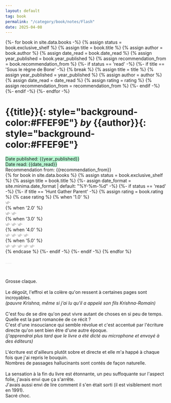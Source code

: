 ```yaml
---
layout: default
tag: book
permalink: "/category/book/notes/Flash"
date: 2025-04-08
---
```


<!-- **yellow**{: style="background-color:#FFEF9E"} <br>
**pink**{: style="background-color:#FEC1D0"} <br>
**blu**{: style="background-color:#ADECF4"} <br>
**green**{: style="background-color:#B7F7D1"} <br>
**grey**{: style="background-color:#c9c9c9"} <br>  -->


<div>
{%- for book in site.data.books -%}
    {% assign status = book.exclusive_shelf %}
    {% assign title = book.title %}
    {% assign author = book.author %}
    {% assign date_read = book.date_read %}
    {% assign year_published = book.year_published %}
    {% assign recommendation_from = book.recommendation_from %}
    {%- if status == 'read' -%}
        {%- if title == 'Sous le règne de Bone' -%}
            {% break %}
            {% assign title = title %}
            {% assign year_published = year_published %}
            {% assign author = author %}
            {% assign date_read = date_read %}
            {% assign rating = rating %}
            {% assign recommendation_from = recommendation_from %}
        {%- endif -%}
    {%- endif -%}
{%- endfor -%}
</div>


# **{{title}}**{: style="background-color:#FFEF9E"} _by_ **{{author}}**{: style="background-color:#FFEF9E"}<br> 

<div>
<span class='post-meta' font-style='italic' style="background-color:#B7F7D1; font-style=italic">Date published: {{year_published}}</span><br>
<span class='post-meta' style="background-color:#B7F7D1; font-style=italic">Date read: {{date_read}}</span><br>
<span class='post-meta'>Recommendation from: {{recommendation_from}}</span><br>
{% for book in site.data.books %}
    {% assign status = book.exclusive_shelf %}
    {% assign title = book.title %}
    {%- assign date_format = site.minima.date_format | default: "%Y-%m-%d" -%}
    {%- if status == 'read' -%}
        {%- if title == 'Hunt Gather Parent' -%}
                {% assign rating = book.rating %} 
                {% case rating %}   
                    {% when '1.0' %} 
                    <div>
                        <picture>
                            <source style='height: 3%; width: 3%; object-fit: contain' srcset="/assets/swallow.png" media="(max-width: 20px)">
                            <img style='height: 3%; width: 3%; object-fit: contain' src="/assets/swallow.png" />
                        </picture></div>
                    {% when '2.0' %} 
                        <div><picture>
                            <source style='height: 3%; width: 3%; object-fit: contain' srcset="/assets/swallow.png" media="(max-width: 20px)">
                            <source style='height: 3%; width: 3%; object-fit: contain' srcset="/assets/swallow.png" media="(max-width: 20px)">
                            <img style='height: 3%; width: 3%; object-fit: contain' src="/assets/swallow.png" />
                            <img style='height: 3%; width: 3%; object-fit: contain' src="/assets/swallow.png" />
                        </picture></div>
                    {% when '3.0' %}
                        <div><picture>
                            <source style='height: 3%; width: 3%; object-fit: contain' srcset="/assets/swallow.png" media="(max-width: 20px)">
                            <source style='height: 3%; width: 3%; object-fit: contain' srcset="/assets/swallow.png" media="(max-width: 20px)">
                            <source style='height: 3%; width: 3%; object-fit: contain' srcset="/assets/swallow.png" media="(max-width: 20px)">
                            <img style='height: 3%; width: 3%; object-fit: contain' src="/assets/swallow.png" />
                            <img style='height: 3%; width: 3%; object-fit: contain' src="/assets/swallow.png" />
                            <img style='height: 3%; width: 3%; object-fit: contain' src="/assets/swallow.png" />
                        </picture></div>
                    {% when '4.0' %}
                        <div><picture>
                            <source style='height: 3%; width: 3%; object-fit: contain' srcset="/assets/swallow.png" media="(max-width: 20px)">
                            <img style='height: 3%; width: 3%; object-fit: contain' src="/assets/swallow.png" />
                        </picture>
                        <picture>
                            <source style='height: 3%; width: 3%; object-fit: contain' srcset="/assets/swallow.png" media="(max-width: 20px)">
                            <img style='height: 3%; width: 3%; object-fit: contain' src="/assets/swallow.png" />
                        </picture>
                        <picture>
                            <source style='height: 3%; width: 3%; object-fit: contain' srcset="/assets/swallow.png" media="(max-width: 20px)">
                            <img style='height: 3%; width: 3%; object-fit: contain' src="/assets/swallow.png" />
                        </picture>
                        <picture>
                            <source style='height: 3%; width: 3%; object-fit: contain' srcset="/assets/swallow.png" media="(max-width: 20px)">
                            <img style='height: 3%; width: 3%; object-fit: contain' src="/assets/swallow.png" />
                        </picture></div>
                    {% when '5.0' %}
                    <div>
                        <picture>
                            <source style='height: 3%; width: 3%; object-fit: contain' srcset="/assets/swallow.png" media="(max-width: 20px)">
                            <img style='height: 3%; width: 3%; object-fit: contain' src="/assets/swallow.png" />
                        </picture>
                        <picture>
                            <source style='height: 3%; width: 3%; object-fit: contain' srcset="/assets/swallow.png" media="(max-width: 20px)">
                            <img style='height: 3%; width: 3%; object-fit: contain' src="/assets/swallow.png" />
                        </picture>
                        <picture>
                            <source style='height: 3%; width: 3%; object-fit: contain' srcset="/assets/swallow.png" media="(max-width: 20px)">
                            <img style='height: 3%; width: 3%; object-fit: contain' src="/assets/swallow.png" />
                        </picture>
                        <picture>
                            <source style='height: 3%; width: 3%; object-fit: contain' srcset="/assets/swallow.png" media="(max-width: 20px)">
                            <img style='height: 3%; width: 3%; object-fit: contain' src="/assets/swallow.png" />
                        </picture>
                        <picture>
                            <source style='height: 3%; width: 3%; object-fit: contain' srcset="/assets/swallow.png" media="(max-width: 20px)">
                            <img style='height: 3%; width: 3%; object-fit: contain' src="/assets/swallow.png" />
                        </picture>
                        </div>
                    {% endcase %} 
    {%- endif -%}
    {%- endif -%}
{% endfor %}

</div>



<a style='color:#e6e6e6;'>___</a>

<br>

Grosse claque.<br><br>
Le dégoût, l'effroi et la colère qu'on ressent à certaines pages sont incroyables. <br>
_(pauvre Krishna, même si j'ai lu qu'il a appelé son fils Krishna-Romain)_<br><br>
C'est fou de se dire qu'on peut vivre autant de choses en si peu de temps. Quelle est la part romancée de ce récit ?<br>
C'est d'une insouciance qui semble révolue et c'est accentué par l'écriture directe qu'on sent bien être d'une autre époque.<br>
_(j'apprendrai plus tard que le livre a été dicté au microphone et envoyé à des éditeurs)_<br><br>
L'écriture est d'ailleurs plutôt sobre et directe et elle m'a happé à chaque fois que j'ai repris le bouquin.<br>
Nombres de passages hallucinants sont contés de façon naturelle.<br><br>
La sensation à la fin du livre est étonnante, un peu suffoquante sur l'aspect folie, j'avais envi que ça s'arrête.<br>
J'avais aussi envi de lire comment il s'en était sorti (il est visiblement mort en 1991).<br>
Sacré choc.
